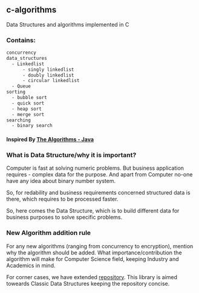 ## c-algorithms
Data Structures and algorithms implemented in C

### Contains: 
```bash
concurrency
data_structures
  - Linkedlist
      - singly linkedlist
      - doubly linkedlist
      - circular linkedlist
  - Queue    
sorting
  - bubble sort
  - quick sort
  - heap sort
  - merge sort
searching
  - binary search

```

#### Inspired By [The Algorithms - Java](https://github.com/TheAlgorithms/Java)

### What is Data Structure/why it is important?
Computer is fast at solving numeric problems. But business application requires - complex data for the purpose. And apart from Computer no-one have any idea about binary number system. 

So, for redability and business requirements concerned structured data is there, which requires to be processed faster. 

So, here comes the Data Structure, which is to build different data for business purposes to solve specific problems. 

### New Algorithm addition rule
For any new algorithms (ranging from concurrency to encryption), mention why the algorithm should be added. What importance/contribution the algorithm will make for Computer Science field, keeping Industry and Academics in mind. 

For corner cases, we have extended [repository](). This library is aimed toweards Classic Data Structures keeping the repository concise. 